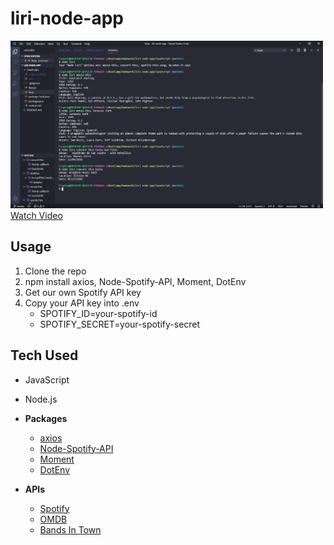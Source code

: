 # liri-node-app
<img src = "node-liri-screenshot.jpg" width = "500">
<a href = "https://drive.google.com/file/d/1-5aznZlZloVpOjms0tw2v5DwYkBCtTZB/view">Watch Video</a>

## Usage
1. Clone the repo
1. npm install axios, Node-Spotify-API, Moment, DotEnv
1. Get our own Spotify API key
1. Copy your API key into .env
   * SPOTIFY_ID=your-spotify-id
   * SPOTIFY_SECRET=your-spotify-secret

## Tech Used
* JavaScript
* Node.js

* **Packages**
  * [axios](https://www.npmjs.com/package/axios)
  * [Node-Spotify-API](https://www.npmjs.com/package/node-spotify-api)
  * [Moment](https://www.npmjs.com/package/moment)
  * [DotEnv](https://www.npmjs.com/package/dotenv)
  
* **APIs**
  * [Spotify](https://developer.spotify.com/documentation/web-api/)
  * [OMDB](http://www.omdbapi.com/)
  * [Bands In Town](https://www.artists.bandsintown.com/support/api-installation)
